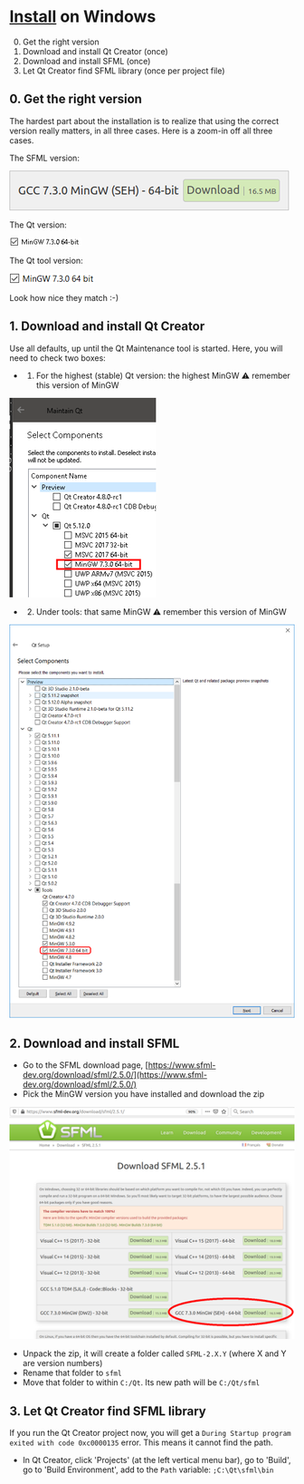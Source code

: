 # [Install](install.md) on Windows

  0. Get the right version
  1. Download and install Qt Creator (once)
  2. Download and install SFML (once)
  3. Let Qt Creator find SFML library (once per project file)

## 0. Get the right version

The hardest part about the installation is to realize that using
the correct version really matters,
in all three cases. Here is a zoom-in off all three cases.

The SFML version:

![](sfml_version_zoom.png)

The Qt version:

![](qt_maintenance_tool_1_zoom.png)

The Qt tool version:

![](qt_maintenance_tool_2_zoom.png)

Look how nice they match :-)

## 1. Download and install Qt Creator

Use all defaults, up until the Qt Maintenance tool is started.
Here, you will need to check two boxes:

 * 1. For the highest (stable) Qt version: 
      the highest MinGW :warning: remember this version of MinGW

![](qt_maintenance_tool_1_annotated.png)

 * 2. Under tools: that same MinGW :warning: remember this version of MinGW

![](qt_maintenance_tool_2.png)

## 2. Download and install SFML

 * Go to the SFML download page, 
   [https://www.sfml-dev.org/download/sfml/2.5.0/](https://www.sfml-dev.org/download/sfml/2.5.0/)
 * Pick the MinGW version you have installed and download the zip

![](sfml_version_annotated.png)

 * Unpack the zip, it will create a folder called `SFML-2.X.Y` (where X and Y are version numbers)
 * Rename that folder to `sfml`
 * Move that folder to within `C:/Qt`. Its new path will be `C:/Qt/sfml`

## 3. Let Qt Creator find SFML library

If you run the Qt Creator project now, 
you will get a `During Startup program exited with code 0xc0000135` error. 
This means it cannot find the path.

 * In Qt Creator, click 'Projects' (at the left vertical menu bar), 
   go to 'Build', 
   go to 'Build Environment', 
   add to the `Path` variable: `;C:\Qt\sfml\bin`

